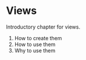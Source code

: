 # Views

Introductory chapter for views.

1. How to create them
1. How to use them
1. Why to use them